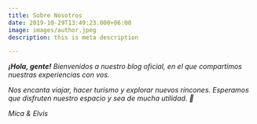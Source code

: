```yaml
---
title: Sobre Nosotros
date: 2019-10-29T13:49:23.000+06:00
image: images/author.jpeg
description: this is meta description

---
```

**_¡Hola, gente!_** _Bienvenidos a nuestro blog oficial, en el que compartimos nuestras experiencias con vos._  

_Nos encanta viajar, hacer turismo y explorar nuevos rincones. Esperamos que disfruten nuestro espacio y sea de mucha utilidad. 🤗_ 

_Mica & Elvis_